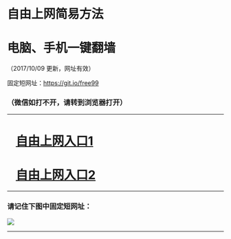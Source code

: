 ﻿# 自由上网简易方法

# 电脑、手机一键翻墙

（2017/10/09 更新，网址有效）

固定短网址：https://git.io/free99

### （微信如打不开，请转到浏览器打开）


***





# &nbsp;&nbsp; <a href="http://ft1314717622.fwq-tz-1001.info/fwqtz01.html?t=100900121112 " target="_blank">自由上网入口1</a>
# &nbsp;&nbsp; <a href="http://ft2321022339.fwq-tz-1002.info/fwqtz02.html?t=10090011207 " target="_blank">自由上网入口2</a>
***

### 请记住下图中固定短网址：

<img src="https://s3-us-west-2.amazonaws.com/fwq-1001/yjfq-20170905okok.png" /> 


***

